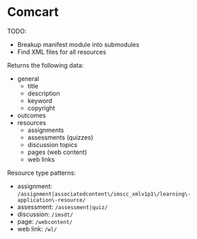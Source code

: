 Comcart
=======

TODO:

 - Breakup manifest module into submodules
 - Find XML files for all resources

Returns the following data:

 - general
   - title
   - description
   - keyword
   - copyright
 - outcomes
 - resources
   - assignments
   - assessments (quizzes)
   - discussion topics
   - pages (web content)
   - web links

Resource type patterns:

 - assignment: `/assignment|associatedcontent\/imscc_xmlv1p1\/learning\-application\-resource/`
 - assessment: `/assessment|quiz/`
 - discussion: `/imsdt/`
 - page: `/webcontent/`
 - web link: `/wl/`

